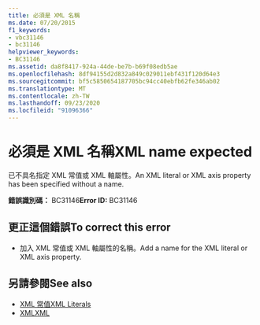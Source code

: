 ```yaml
---
title: 必須是 XML 名稱
ms.date: 07/20/2015
f1_keywords:
- vbc31146
- bc31146
helpviewer_keywords:
- BC31146
ms.assetid: da8f8417-924a-44de-be7b-b69f08edb5ae
ms.openlocfilehash: 8df94155d2d832a849c029011ebf431f120d64e3
ms.sourcegitcommit: bf5c5850654187705bc94cc40ebfb62fe346ab02
ms.translationtype: MT
ms.contentlocale: zh-TW
ms.lasthandoff: 09/23/2020
ms.locfileid: "91096366"
---
```

# <a name="xml-name-expected"></a><span data-ttu-id="64293-102">必須是 XML 名稱</span><span class="sxs-lookup"><span data-stu-id="64293-102">XML name expected</span></span>

<span data-ttu-id="64293-103">已不具名指定 XML 常值或 XML 軸屬性。</span><span class="sxs-lookup"><span data-stu-id="64293-103">An XML literal or XML axis property has been specified without a name.</span></span>  
  
 <span data-ttu-id="64293-104">**錯誤識別碼：** BC31146</span><span class="sxs-lookup"><span data-stu-id="64293-104">**Error ID:** BC31146</span></span>  
  
## <a name="to-correct-this-error"></a><span data-ttu-id="64293-105">更正這個錯誤</span><span class="sxs-lookup"><span data-stu-id="64293-105">To correct this error</span></span>  
  
- <span data-ttu-id="64293-106">加入 XML 常值或 XML 軸屬性的名稱。</span><span class="sxs-lookup"><span data-stu-id="64293-106">Add a name for the XML literal or XML axis property.</span></span>  
  
## <a name="see-also"></a><span data-ttu-id="64293-107">另請參閱</span><span class="sxs-lookup"><span data-stu-id="64293-107">See also</span></span>

- [<span data-ttu-id="64293-108">XML 常值</span><span class="sxs-lookup"><span data-stu-id="64293-108">XML Literals</span></span>](../language-reference/xml-literals/index.md)
- [<span data-ttu-id="64293-109">XML</span><span class="sxs-lookup"><span data-stu-id="64293-109">XML</span></span>](../programming-guide/language-features/xml/index.md)
